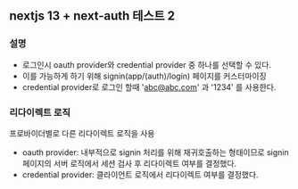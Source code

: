 ## nextjs 13 + next-auth 테스트 2

### 설명
- 로그인시 oauth provider와 credential provider 중 하나를 선택할 수 있다.
- 이를 가능하게 하기 위해 signin(app/(auth)/login) 페이지를 커스터마이징
- credential provider로 로그인 할때 'abc@abc.com' 과 '1234' 를 사용한다.

### 리다이렉트 로직
프로바이더별로 다른 리다이렉트 로직을 사용
- oauth provider: 내부적으로 signin 처리를 위해 재귀호출하는 형태이므로 signin 페이지의 서버 로직에서 세션 검사 후 리다이렉트 여부를 결정했다.
- credential provider: 클라이언트 로직에서 리다이렉트 여부를 결정했다.